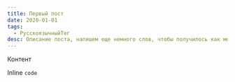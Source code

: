 ```yaml
---
title: Первый пост
date: 2020-01-01
tags:
  - РусскоязычныйТег
desc: Описание поста, напишем еще немного слов, чтобы получилось как можно больше букв и текст стал длиннее
---
```

Контент

Inline ```code```
